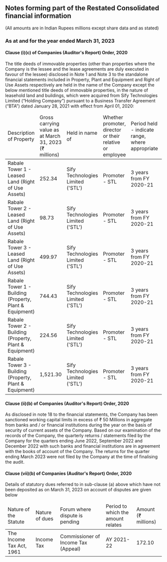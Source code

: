 ## Notes forming part of the Restated Consolidated financial information

(All amounts are in Indian Rupees millions except share data and as stated)

### As at and for the year ended March 31, 2023

#### Clause (i)(c) of Companies (Auditor's Report) Order, 2020

The title deeds of immovable properties (other than properties where the Company is the lessee and the lease agreements are duly executed in favour of the lessee) disclosed in Note 1 and Note 3 to the standalone financial statements included in Property, Plant and Equipment and Right of Use Assets respectively are held in the name of the Company except the below mentioned title deeds of immovable properties, in the nature of leasehold land and buildings, which were acquired from Sify Technologies Limited (“Holding Company”) pursuant to a Business Transfer Agreement (“BTA”) dated January 28, 2021 with effect from April 01, 2020:

<table><thead><tr><td>Description of Property</td><td>Gross carrying value as at March 31, 2023 (₹ millions)</td><td>Held in name of</td><td>Whether promoter, director or their relative or employee</td><td>Period held - indicate range, where appropriate</td><td>Reason for not being held in the name of Company</td></tr></thead><tbody><tr><td>Rabale Tower 1 - Leased Land (Right of Use Assets)</td><td>252.34</td><td>Sify Technologies Limited ('STL')</td><td>Promoter - STL</td><td>3 years from FY 2020-21</td><td>In process of transferring the lease agreements</td></tr><tr><td>Rabale Tower 2 - Leased Land (Right of Use Assets)</td><td>98.73</td><td>Sify Technologies Limited ('STL')</td><td>Promoter - STL</td><td>3 years from FY 2020-21</td><td>In process of transferring the lease agreements</td></tr><tr><td>Rabale Tower 3 - Leased Land (Right of Use Assets)</td><td>499.97</td><td>Sify Technologies Limited ('STL')</td><td>Promoter - STL</td><td>3 years from FY 2020-21</td><td>In process of transferring the lease agreements</td></tr><tr><td>Rabale Tower 1 - Building (Property, Plant & Equipment)</td><td>744.43</td><td>Sify Technologies Limited ('STL')</td><td>Promoter - STL</td><td>3 years from FY 2020-21</td><td>In process of transferring the title deeds</td></tr><tr><td>Rabale Tower 2 - Building (Property, Plant & Equipment)</td><td>224.56</td><td>Sify Technologies Limited ('STL')</td><td>Promoter - STL</td><td>3 years from FY 2020-21</td><td>In process of transferring the title deeds</td></tr><tr><td>Rabale Tower 3 - Building (Property, Plant & Equipment)</td><td>1,521.30</td><td>Sify Technologies Limited ('STL')</td><td>Promoter - STL</td><td>3 years from FY 2020-21</td><td>In process of transferring the title deeds</td></tr></tbody></table>

#### Clause (ii)(b) of Companies (Auditor's Report) Order, 2020

As disclosed in note 18 to the financial statements, the Company has been sanctioned working capital limits in excess of ₹ 50 Millions in aggregate from banks and / or financial institutions during the year on the basis of security of current assets of the Company. Based on our examination of the records of the Company, the quarterly returns / statements filed by the Company for the quarters ending June 2022, September 2022 and December 2022 with such banks and financial institutions are in agreement with the books of account of the Company. The returns for the quarter ending March 2023 were not filed by the Company at the time of finalising the audit.

#### Clause (vii)(b) of Companies (Auditor's Report) Order, 2020

Details of statutory dues referred to in sub-clause (a) above which have not been deposited as on March 31, 2023 on account of disputes are given below

<table><thead><tr><td>Nature of the Statute</td><td>Nature of dues</td><td>Forum where dispute is pending</td><td>Period to which the amount relates</td><td>Amount (₹ millions)</td></tr></thead><tbody><tr><td>The Income Tax Act, 1961</td><td>Income Tax</td><td>Commissioner of Income Tax (Appeal)</td><td>AY 2021-22</td><td>172.10</td></tr></tbody></table>